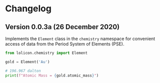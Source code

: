 # Changelog

## Version 0.0.3a (26 December 2020)

Implements the `Element` class in the `chemistry` namespace for convenient access 
of data from the Period System of Elements (PSE).

```python
from lolicon.chemistry import Element

gold = Element('Au')

# 196.967 dalton
print(f"Atomic Mass = {gold.atomic_mass}")
```
